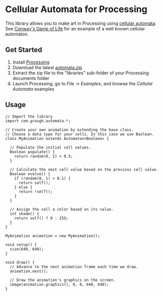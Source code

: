 # Cellular Automata for Processing

This library allows you to make art in Processing using [cellular automata](https://en.wikipedia.org/wiki/Cellular_automaton). See [Conway's Game of Life](https://en.wikipedia.org/wiki/Conway%27s_Game_of_Life) for an example of a well known cellular automaton.

## Get Started

1. Install [Processing](https://processing.org)
2. Download the latest [automata.zip](https://github.com/grough/processing-cellular-automata/releases/latest/download/automata.zip)
3. Extract the zip file to the "libraries" sub-folder of your Processing documents folder
4. Launch Processing, go to _File → Examples_, and browse the _Cellular Automata_ examples

## Usage

```processing
// Import the library
import com.grough.automata.*;

// Create your own animation by extending the base class.
// Choose a data type for your cells. In this case we use Boolean.
class MyAnimation extends Automaton<Boolean> {

  // Populate the initial cell values.
  Boolean populate() {
    return random(0, 1) < 0.5;
  }

  // Calculate the next cell value based on the previous cell value.
  Boolean evolve() {
    if (random(0, 1) < 0.1) {
      return self();
    } else {
      return !self();
    }
  }

  // Assign the cell a color based on its value.
  int shade() {
    return self() ? 0 : 255;
  }
}

MyAnimation animation = new MyAnimation();

void setup() {
  size(640, 640);
}

void draw() {
  // Advance to the next animation frame each time we draw.
  animation.next();

  // Draw the animation's graphics on the screen.
  image(animation.graphics(), 0, 0, 640, 640);
}
```
